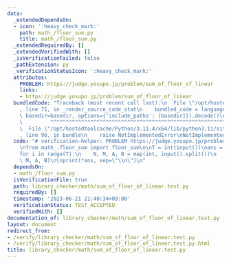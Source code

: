 ```yaml
---
data:
  _extendedDependsOn:
  - icon: ':heavy_check_mark:'
    path: math_/floor_sum.py
    title: math_/floor_sum.py
  _extendedRequiredBy: []
  _extendedVerifiedWith: []
  _isVerificationFailed: false
  _pathExtension: py
  _verificationStatusIcon: ':heavy_check_mark:'
  attributes:
    PROBLEM: https://judge.yosupo.jp/problem/sum_of_floor_of_linear
    links:
    - https://judge.yosupo.jp/problem/sum_of_floor_of_linear
  bundledCode: "Traceback (most recent call last):\n  File \"/opt/hostedtoolcache/Python/3.11.4/x64/lib/python3.11/site-packages/onlinejudge_verify/documentation/build.py\"\
    , line 71, in _render_source_code_stat\n    bundled_code = language.bundle(stat.path,\
    \ basedir=basedir, options={'include_paths': [basedir]}).decode()\n          \
    \         ^^^^^^^^^^^^^^^^^^^^^^^^^^^^^^^^^^^^^^^^^^^^^^^^^^^^^^^^^^^^^^^^^^^^^^^^^^^^^^^^^\n\
    \  File \"/opt/hostedtoolcache/Python/3.11.4/x64/lib/python3.11/site-packages/onlinejudge_verify/languages/python.py\"\
    , line 96, in bundle\n    raise NotImplementedError\nNotImplementedError\n"
  code: "# verification-helper: PROBLEM https://judge.yosupo.jp/problem/sum_of_floor_of_linear\n\
    \nfrom math_.floor_sum import floor_sum\n\nT = int(input())\nans = [None] * T\n\
    for i in range(T):\n    N, M, A, B = map(int, input().split())\n    ans[i] = floor_sum(N,\
    \ M, A, B)\n\nprint(*ans, sep=\"\\n\")\n"
  dependsOn:
  - math_/floor_sum.py
  isVerificationFile: true
  path: library_checker/math/sum_of_floor_of_linear.test.py
  requiredBy: []
  timestamp: '2023-06-21 21:40:34+09:00'
  verificationStatus: TEST_ACCEPTED
  verifiedWith: []
documentation_of: library_checker/math/sum_of_floor_of_linear.test.py
layout: document
redirect_from:
- /verify/library_checker/math/sum_of_floor_of_linear.test.py
- /verify/library_checker/math/sum_of_floor_of_linear.test.py.html
title: library_checker/math/sum_of_floor_of_linear.test.py
---
```

